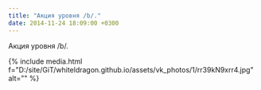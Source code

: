```yaml
---
title: "Акция уровня /b/."
date: 2014-11-24 18:09:00 +0300
---
```


Акция уровня /b/.

{% include media.html f="D:/site/GiT/whiteldragon.github.io/assets/vk_photos/1/rr39kN9xrr4.jpg" alt="" %}
